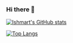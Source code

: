 ### Hi there 👋

<!--
**ishtiaqSamdani/ishtiaqSamdani** is a ✨ _special_ ✨ repository because its `README.md` (this file) appears on your GitHub profile.

Here are some ideas to get you started:

- 🔭 I’m currently working on ...
- 🌱 I’m currently learning ...
- 👯 I’m looking to collaborate on ...
- 🤔 I’m looking for help with ...
- 💬 Ask me about ...
- 📫 How to reach me: ...
- 😄 Pronouns: ...
- ⚡ Fun fact: ...
-->

[![Ishmart's GitHub stats](https://github-readme-stats.vercel.app/api?username=ishtiaqSamdani)](https://github.com/anuraghazra/github-readme-stats)

[![Top Langs](https://github-readme-stats.vercel.app/api/top-langs/?username=ishtiaqSamdani)](https://github.com/anuraghazra/github-readme-stats)



